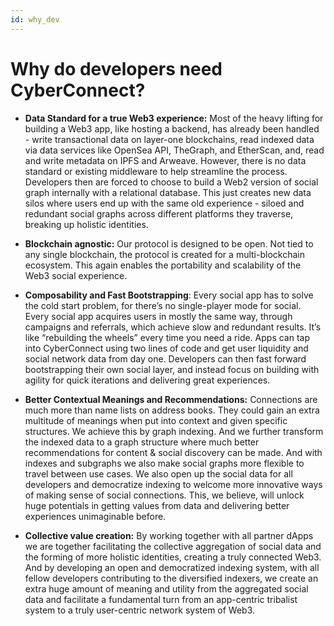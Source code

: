 ```yaml
---
id: why_dev
---
```


# Why do developers need CyberConnect?

- **Data Standard for a true Web3 experience:** Most of the heavy lifting for building a Web3 app, like hosting a backend, has already been handled - write transactional data on layer-one blockchains, read indexed data via data services like OpenSea API, TheGraph, and EtherScan, and, read and write metadata on IPFS and Arweave. However, there is no data standard or existing middleware to help streamline the process. Developers then are forced to choose to build a Web2 version of social graph internally with a relational database. This just creates new data silos where users end up with the same old experience - siloed and redundant social graphs across different platforms they traverse, breaking up holistic identities.

- **Blockchain agnostic:** Our protocol is designed to be open. Not tied to any single blockchain, the protocol is created for a multi-blockchain ecosystem. This again enables the portability and scalability of the Web3 social experience.

- **Composability and Fast Bootstrapping**: Every social app has to solve the cold start problem, for there’s no single-player mode for social. Every social app acquires users in mostly the same way, through campaigns and referrals, which achieve slow and redundant results. It’s like “rebuilding the wheels” every time you need a ride. Apps can tap into CyberConnect using two lines of code and get user liquidity and social network data from day one. Developers can then fast forward bootstrapping their own social layer, and instead focus on building with agility for quick iterations and delivering great experiences.

- **Better Contextual Meanings and Recommendations:** Connections are much more than name lists on address books. They could gain an extra multitude of meanings when put into context and given specific structures. We achieve this by graph indexing. And we further transform the indexed data to a graph structure where much better recommendations for content & social discovery can be made. And with indexes and subgraphs we also make social graphs more flexible to travel between use cases. We also open up the social data for all developers and democratize indexing to welcome more innovative ways of making sense of social connections. This, we believe, will unlock huge potentials in getting values from data and delivering better experiences unimaginable before.

- **Collective value creation:**  By working together with all partner dApps we are together facilitating the collective aggregation of social data and the forming of more holistic identities, creating a truly connected Web3. And by developing an open and democratized indexing system, with all fellow developers contributing to the diversified indexers, we create an extra huge amount of meaning and utility from the aggregated social data and facilitate a fundamental turn from an app-centric tribalist system to a truly user-centric network system of Web3.